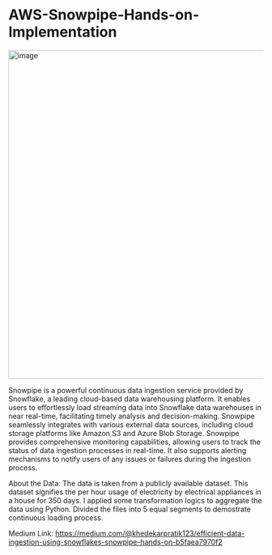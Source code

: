 # AWS-Snowpipe-Hands-on-Implementation
<img width="650" alt="image" src="https://github.com/khedekarpratik0337/AWS-Snowpipe-Hands-on-Implementation/assets/105503399/28d796ad-7d74-47d9-9f74-caa9a7a157ef">

Snowpipe is a powerful continuous data ingestion service provided by Snowflake, a leading cloud-based data warehousing platform. It enables users to effortlessly load streaming data into Snowflake data warehouses in near real-time, facilitating timely analysis and decision-making. Snowpipe seamlessly integrates with various external data sources, including cloud storage platforms like Amazon S3 and Azure Blob Storage. Snowpipe provides comprehensive monitoring capabilities, allowing users to track the status of data ingestion processes in real-time. It also supports alerting mechanisms to notify users of any issues or failures during the ingestion process.

About the Data:
The data is taken from a publicly available dataset. This dataset signifies the per hour usage of electricity by electrical appliances in a house for 350 days. I applied some transformation logics to aggregate the data using Python. Divided the files into 5 equal segments to demostrate continuous loading process.

Medium Link: https://medium.com/@khedekarpratik123/efficient-data-ingestion-using-snowflakes-snowpipe-hands-on-b5faea7970f2
